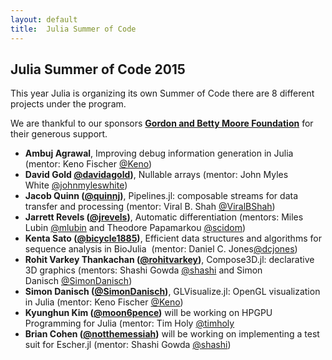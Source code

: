 ```yaml
---
layout: default
title:  Julia Summer of Code
---
```


## Julia Summer of Code 2015

This year Julia is organizing its own Summer of Code there are 8 different projects under the program.

We are thankful to our sponsors **[Gordon and Betty Moore Foundation](https://www.moore.org)** for their generous support.

- **Ambuj Agrawal**, Improving debug information generation in Julia (mentor: Keno Fischer [@Keno](https://github.com/Keno))
- **David Gold [@davidagold](https://github.com/davidagold))**, Nullable arrays (mentor: John Myles White [@johnmyleswhite](https://github.com/johnmyleswhite))
- **Jacob Quinn ([@quinnj](https://github.com/quinnj))**, Pipelines.jl: composable streams for data transfer and processing (mentor: Viral B. Shah [@ViralBShah](https://github.com/ViralBShah))
- **Jarrett Revels ([@jrevels](https://github.com/jrevels))**, Automatic differentiation (mentors: Miles Lubin [@mlubin](https://github.com/mlubin) and Theodore Papamarkou [@scidom](https://github.com/scidom))
- **Kenta Sato ([@bicycle1885](https://github.com/bicycle1885))**, Efficient data structures and algorithms for sequence analysis in BioJulia  (mentor: Daniel C. Jones[@dcjones](https://github.com/dcjones))
- **Rohit Varkey Thankachan ([@rohitvarkey](https://github.com/rohitvarkey))**, Compose3D.jl: declarative 3D graphics (mentors: Shashi Gowda [@shashi](https://github.com/shashi) and Simon Danisch [@SimonDanisch](https://github.com/SimonDanisch))
- **Simon Danisch ([@SimonDanisch](https://github.com/SimonDanisch))**, GLVisualize.jl: OpenGL visualization in Julia (mentor: Keno Fischer [@Keno](https://github.com/Keno))
- **Kyunghun Kim ([@moon6pence](https://github.com/moon6pence))** will be working on HPGPU Programming for Julia (mentor: Tim Holy [@timholy](https://github.com/timholy)
- **Brian Cohen ([@notthemessiah](https://github.com/notthemessiah))** will be working on implementing a test suit for Escher.jl (mentor: Shashi Gowda [@shashi](https://github.com/shashi))
